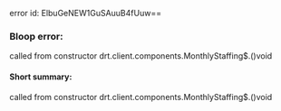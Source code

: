 error id: ElbuGeNEW1GuSAuuB4fUuw==
### Bloop error:

called from constructor drt.client.components.MonthlyStaffing$.<init>()void
#### Short summary: 

called from constructor drt.client.components.MonthlyStaffing$.<init>()void